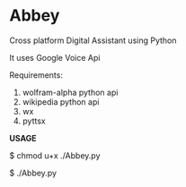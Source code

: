 # Abbey
Cross platform Digital Assistant using Python

It uses Google Voice Api

Requirements:
1) wolfram-alpha python api
2) wikipedia python api
3) wx
4) pyttsx

****USAGE****

$ chmod u+x ./Abbey.py

$ ./Abbey.py

